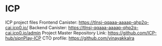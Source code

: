 # ICP
ICP project files
Frontend Canister: https://tlnsj-qqaaa-aaaap-qhp2q-cai.icp0.io/ 
Backend Canister: https://tlnsj-qqaaa-aaaap-qhp2q-cai.icp0.io/admin
Project Master Repository Link: https://github.com/ICP-hub/sipnPlay-ICP
CTO profile: https://github.com/vinayakkalra
